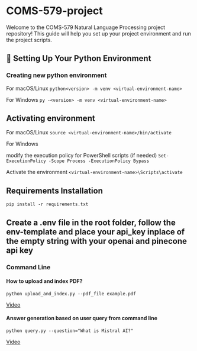 # COMS-579-project
Welcome to the COMS-579 Natural Language Processing project repository! This guide will help you set up your project environment and run the project scripts.

## 🚀 Setting Up Your Python Environment

### Creating new python environment

For macOS/Linux
```python<version> -m venv <virtual-environment-name>``` <br>

For Windows
```py -<version> -m venv <virtual-environment-name>```

## Activating environment
For macOS/Linux
```source <virtual-environment-name>/bin/activate``` <br>

For Windows<br>

modify the execution policy for PowerShell scripts (if needed) 
```Set-ExecutionPolicy -Scope Process -ExecutionPolicy Bypass```<br>

Activate the environment
```<virtual-environment-name>\Scripts\activate```

## Requirements Installation
```pip install -r requirements.txt```

## Create a .env file in the root folder, follow the env-template and place your api_key inplace of the empty string with your openai and pinecone api key

### Command Line

#### How to upload and index PDF?

```python upload_and_index.py --pdf_file example.pdf```

 [Video](https://iastate.box.com/s/j2sklrpq6pagj847mw3wfosn461rzlxd)

#### Answer generation based on user query from command line

```python query.py --question="What is Mistral AI?"```

[Video](https://iastate.box.com/s/j9bf163h3wlj8i3xmg3tkeetisq93a47) 